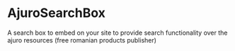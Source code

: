 # AjuroSearchBox
A search box to embed on your site to provide search functionality over the ajuro resources (free romanian products publisher)
